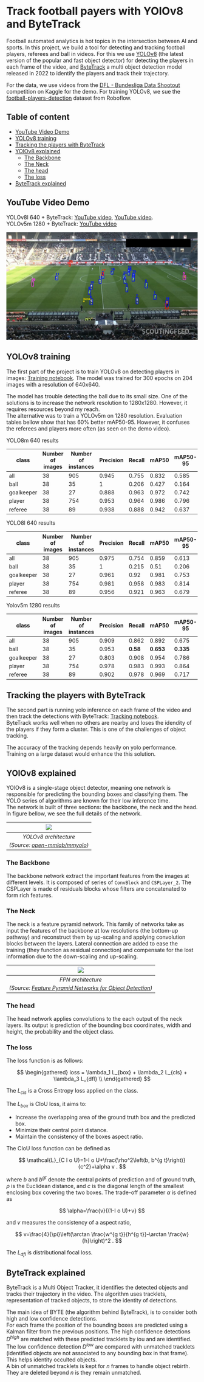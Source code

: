 # Track football payers with YOlOv8 and ByteTrack <!-- omit from toc -->


Football automated analytics is hot topics in the intersection between AI and sports. In this project, we build a tool for detecting and tracking football players, referees and ball in videos. For this we use [YOLOv8](https://github.com/ultralytics/ultralytics) (the latest version of the popular and fast object detector) for detecting the players in each frame of the video, and [ByteTrack](https://github.com/ifzhang/ByteTrack) a multi object detection model released in 2022 to identify the players and track their trajectory.

For the data, we use videos from the [DFL - Bundesliga Data Shootout](https://www.kaggle.com/competitions/dfl-bundesliga-data-shootout/data) competition on Kaggle for the demo. For training YOLOv8, we sue the [football-players-detection](https://universe.roboflow.com/roboflow-jvuqo/football-players-detection-3zvbc) dataset from Roboflow.


## Table of content <!-- omit from toc -->
- [YouTube Video Demo](#youtube-video-demo)
- [YOLOv8 training](#yolov8-training)
- [Tracking the players with ByteTrack](#tracking-the-players-with-bytetrack)
- [YOlOv8 explained](#yolov8-explained)
  - [The Backbone](#the-backbone)
  - [The Neck](#the-neck)
  - [The head](#the-head)
  - [The loss](#the-loss)
- [ByteTrack explained](#bytetrack-explained)

## YouTube Video Demo

YOLOv8l 640 + ByteTrack: [YouTube video](https://youtu.be/7bFXjk8wYs0), [YouTube video](https://youtu.be/Dusfc9dBWL8).  
YOLOv5m 1280 + ByteTrack: [YouTube video](https://youtu.be/M4_laY3VsF4)

![screenshot](resources/video_thumbnail.jpg)

<!-- [![demo-video](resources/video_thumbnail.jpg)](https://youtu.be/7bFXjk8wYs0) -->

## YOLOv8 training

The first part of the project is to train YOLOv8 on detecting players in images: [Training notebook](train_yolov8_football_players.ipynb). The model was trained for 300 epochs on 204 images with a resolution of 640x640.

The model has trouble detecting the ball due to its small size. One of the solutions is to increase the network resolution to 1280x1280. However, it requires resources beyond my reach.  
The alternative was to train a YOLOv5m on 1280 resolution. Evaluation tables bellow show that has 60% better mAP50-95. However, it confuses the referees and players more often (as seen on the demo video).

<!-- YOlOv8 has been released recently and still has questionable performances compared to [YOLOv5](https://github.com/ultralytics/yolov5).  -->


<!-- <details><summary>Performance on validation set</summary> -->

YOLO8m 640 results

| class      | Number of images | Number of instances | Precision | Recall | mAP50 | mAP50-95 |
|------------|------------------|---------------------|-----------|--------|---------|----------|
| all        | 38               | 905                 | 0.945     | 0.755  | 0.832   | 0.585    |
| ball       | 38               | 35                  | 1         | 0.206  | 0.427   | 0.164    |
| goalkeeper | 38               | 27                  | 0.888     | 0.963  | 0.972   | 0.742    |
| player     | 38               | 754                 | 0.953     | 0.964  | 0.986   | 0.796    |
| referee    | 38               | 89                  | 0.938     | 0.888  | 0.942   | 0.637    |

YOLO8l 640 results

| class      | Number of images | Number of instances | Precision | Recall | mAP50 | mAP50-95 |
|------------|------------------|---------------------|-----------|--------|---------|----------|
| all        | 38               | 905                 | 0.975     | 0.754  | 0.859   | 0.613    |
| ball       | 38               | 35                  | 1         | 0.215  | 0.51    | 0.206    |
| goalkeeper | 38               | 27                  | 0.961     | 0.92   | 0.981   | 0.753    |
| player     | 38               | 754                 | 0.981     | 0.958  | 0.983   | 0.814    |
| referee    | 38               | 89                  | 0.956     | 0.921  | 0.963   | 0.679    |

Yolov5m 1280 results

| class      | Number of images | Number of instances | Precision | Recall | mAP50 | mAP50-95 |
|------------|----|-----|-------|-------|-------|-------|
| all        | 38 | 905 | 0.909 | 0.862 | 0.892 | 0.675 |
| ball       | 38 | 35  | 0.953 | **0.58**  | **0.653** | **0.335** |
| goalkeeper | 38 | 27  | 0.803 | 0.908 | 0.954 | 0.786 |
| player     | 38 | 754 | 0.978 | 0.983 | 0.993 | 0.864 |
| referee    | 38 | 89  | 0.902 | 0.978 | 0.969 | 0.717 |

<!-- </details> -->


<!-- <div align="center">

| <img width="100%" src="resources/yolov8l-loss.png"> | 
|:--:| 
| *YOLOv8 training losses plots* |
</div> -->

## Tracking the players with ByteTrack

The second part is running yolo inference on each frame of the video and then track the detections with ByteTrack: [Tracking notebook](track_players_with_bytetrack_yolov8.ipynb).  
ByteTrack works well when no others are nearby and loses the idendity of the players if they form a cluster. This is one of the challenges of object tracking.

The accuracy of the tracking depends heavily on yolo performance. Training on a large dataset would enhance the this solution.


## YOlOv8 explained 

YOlOv8 is a single-stage object detector, meaning one network is responsible for predicting the bounding boxes and classifying them. The YOLO series of algorithms are known for their low inference time.  
The network is built of three sections: the backbone, the neck and the head. In figure bellow, we see the full details of the network.

<div align="center">

| <img width="100%" src="https://user-images.githubusercontent.com/27466624/211974251-8de633c8-090c-47c9-ba52-4941dc9e3a48.jpg"> | 
|:--:| 
| *YOLOv8 architecture* |
| *(Source: [ open-mmlab/mmyolo](https://github.com/open-mmlab/mmyolo/tree/main/configs/yolov8))* |
</div>

### The Backbone
The backbone network extract the important features from the images at different levels. It is composed of series of ``ConvBlock`` and ``CSPLayer_2``. The CSPLayer is made of residuals blocks whose filters are concatenated to form rich features.

### The Neck
The neck is a feature pyramid network. This family of networks take as input the features of the backbone at low resolutions (the bottom-up pathway) and reconstruct them by up-scaling and applying convolution blocks between the layers. Lateral connection are added to ease the training (they function as residual connection) and compensate for the lost information due to the down-scaling and up-scaling.

<div align="center">

| <img width="100%" src="https://miro.medium.com/max/640/1*aMRoAN7CtD1gdzTaZIT5gA.webp"> | 
|:--:| 
| *FPN architecture* |
| *(Source: [Feature Pyramid Networks for Object Detection](https://arxiv.org/pdf/1612.03144.pdf))* |
</div>

### The head

The head network applies convolutions to the each output of the neck layers. Its output is prediction of the bounding box coordinates, width and height, the probability and the object class.

### The loss 
The loss function is as follows:

$$
\begin{gathered}
loss = \lambda_1 L_{box} + \lambda_2 L_{cls} + \lambda_3 L_{dfl} \\
\end{gathered}
$$

The $L_{cls}$ is a Cross Entropy loss applied on the class.

The $L_{box}$ is CIoU loss, it aims to:

* Increase the overlapping area of the ground truth box and the predicted box.
* Minimize their central point distance.
* Maintain the consistency of the boxes aspect ratio.


The CIoU loss function can be defined as

$$
\mathcal{L}_{C I o U}=1-I o U+\frac{\rho^2\left(b, b^{g t}\right)}{c^2}+\alpha v .
$$

where $b$ and $b^{gt}$ denote the central points of prediction and of ground truth, $\rho$ is the Euclidean distance, and $c$ is the diagonal length of the smallest enclosing box covering the two boxes. The trade-off parameter $\alpha$ is defined as

$$
\alpha=\frac{v}{(1-I o U)+v}
$$

and $v$ measures the consistency of a aspect ratio,

$$
v=\frac{4}{\pi}\left(\arctan \frac{w^{g t}}{h^{g t}}-\arctan \frac{w}{h}\right)^2 .
$$

The $L_{dfl}$ is distributional focal loss.

## ByteTrack explained

ByteTrack is a Multi Object Tracker, it identifies the detected objects and tracks their trajectory in the video. The algorithm uses tracklets, representation of tracked objects, to store the identity of detections.

The main idea of BYTE (the algorithm behind ByteTrack), is to consider both high and low confidence detections.  
For each frame the position of the bounding boxes are predicted using a Kalman filter from the previous positions. The high confidence detections $D^{high}$ are matched with these predicted tracklets by iou and are identified.  
The low confidence detection $D^{low}$ are compared with unmatched tracklets (identified objects are not associated to any bounding box in that frame). This helps identity occulted objects.  
A bin of unmatched tracklets is kept for $n$ frames to handle object rebirth. They are deleted beyond $n$ is they remain unmatched.
